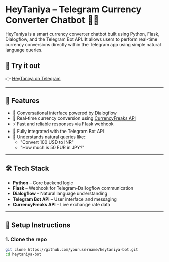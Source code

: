 # HeyTaniya – Telegram Currency Converter Chatbot 💱🤖

HeyTaniya is a smart currency converter chatbot built using Python, Flask, Dialogflow, and the Telegram Bot API. It allows users to perform real-time currency conversions directly within the Telegram app using simple natural language queries.

## 🔗 Try it out
👉 [HeyTaniya on Telegram](https://t.me/HeyTaniyaBot)

---

## 🚀 Features

- 💬 Conversational interface powered by Dialogflow
- 💱 Real-time currency conversion using [CurrencyFreaks API](https://currencyfreaks.com/)
- ⚡ Fast and reliable responses via Flask webhook
- 📱 Fully integrated with the Telegram Bot API
- 🧠 Understands natural queries like:
  - "Convert 100 USD to INR"
  - "How much is 50 EUR in JPY?"

---

## 🛠️ Tech Stack

- **Python** – Core backend logic
- **Flask** – Webhook for Telegram-Dailogflow communication
- **Dialogflow** – Natural language understanding
- **Telegram Bot API** – User interface and messaging
- **CurrencyFreaks API** – Live exchange rate data

---

## 🧪 Setup Instructions

### 1. Clone the repo
```bash
git clone https://github.com/yourusername/heytaniya-bot.git
cd heytaniya-bot
